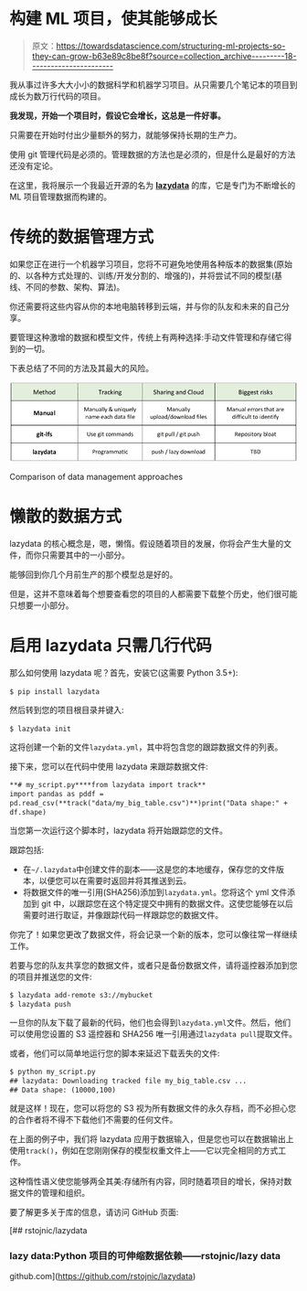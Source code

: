# 构建 ML 项目，使其能够成长

> 原文：<https://towardsdatascience.com/structuring-ml-projects-so-they-can-grow-b63e89c8be8f?source=collection_archive---------18----------------------->

我从事过许多大大小小的数据科学和机器学习项目。从只需要几个笔记本的项目到成长为数万行代码的项目。

**我发现，开始一个项目时，假设它会增长，这总是一件好事。**

只需要在开始时付出少量额外的努力，就能够保持长期的生产力。

使用 git 管理代码是必须的。管理数据的方法也是必须的，但是什么是最好的方法还没有定论。

在这里，我将展示一个我最近开源的名为 [**lazydata**](http://github.com/rstojnic/lazydata) 的库，它是专门为不断增长的 ML 项目管理数据而构建的。

# 传统的数据管理方式

如果您正在进行一个机器学习项目，您将不可避免地使用各种版本的数据集(原始的、以各种方式处理的、训练/开发分割的、增强的)，并将尝试不同的模型(基线、不同的参数、架构、算法)。

你还需要将这些内容从你的本地电脑转移到云端，并与你的队友和未来的自己分享。

要管理这种激增的数据和模型文件，传统上有两种选择:手动文件管理和存储它得到的一切。

下表总结了不同的方法及其最大的风险。

![](img/40e10025243fa0f7b567183acff3e82b.png)

Comparison of data management approaches

# 懒散的数据方式

lazydata 的核心概念是，嗯，懒惰。假设随着项目的发展，你将会产生大量的文件，而你只需要其中的一小部分。

能够回到你几个月前生产的那个模型总是好的。

但是，这并不意味着每个想要查看您的项目的人都需要下载整个历史，他们很可能只想要一小部分。

# 启用 lazydata 只需几行代码

那么如何使用 lazydata 呢？首先，安装它(这需要 Python 3.5+):

`$ pip install lazydata`

然后转到您的项目根目录并键入:

`$ lazydata init`

这将创建一个新的文件`lazydata.yml`，其中将包含您的跟踪数据文件的列表。

接下来，您可以在代码中使用 lazydata 来跟踪数据文件:

```
**# my_script.py****from lazydata import track** 
import pandas as pddf = pd.read_csv(**track("data/my_big_table.csv")**)print("Data shape:" + df.shape)
```

当您第一次运行这个脚本时，lazydata 将开始跟踪您的文件。

跟踪包括:

*   在`~/.lazydata`中创建文件的副本——这是您的本地缓存，保存您的文件版本，以便您可以在需要时返回并将其推送到云。
*   将数据文件的唯一引用(SHA256)添加到`lazydata.yml`。您将这个 yml 文件添加到 git 中，以跟踪您在这个特定提交中拥有的数据文件。这使您能够在以后需要时进行取证，并像跟踪代码一样跟踪您的数据文件。

你完了！如果您更改了数据文件，将会记录一个新的版本，您可以像往常一样继续工作。

若要与您的队友共享您的数据文件，或者只是备份数据文件，请将遥控器添加到您的项目并推送您的文件:

```
$ lazydata add-remote s3://mybucket
$ lazydata push
```

一旦你的队友下载了最新的代码，他们也会得到`lazydata.yml`文件。然后，他们可以使用您设置的 S3 遥控器和 SHA256 唯一引用通过`lazydata pull`提取文件。

或者，他们可以简单地运行您的脚本来延迟下载丢失的文件:

```
$ python my_script.py
## lazydata: Downloading tracked file my_big_table.csv ...
## Data shape: (10000,100)
```

就是这样！现在，您可以将您的 S3 视为所有数据文件的永久存档，而不必担心您的合作者将不得不下载他们不需要的任何文件。

在上面的例子中，我们将 lazydata 应用于数据输入，但是您也可以在数据输出上使用`track()`，例如在您刚刚保存的模型权重文件上——它以完全相同的方式工作。

这种惰性语义使您能够两全其美:存储所有内容，同时随着项目的增长，保持对数据文件的管理和组织。

要了解更多关于库的信息，请访问 GitHub 页面:

[](https://github.com/rstojnic/lazydata) [## rstojnic/lazydata

### lazy data:Python 项目的可伸缩数据依赖——rstojnic/lazy data

github.com](https://github.com/rstojnic/lazydata)